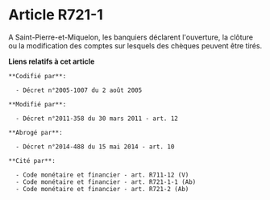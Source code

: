 # Article R721-1

A Saint-Pierre-et-Miquelon, les banquiers déclarent l'ouverture, la clôture ou la modification des comptes sur lesquels des
chèques peuvent être tirés.

**Liens relatifs à cet article**

	**Codifié par**:

	  - Décret n°2005-1007 du 2 août 2005

	**Modifié par**:

	  - Décret n°2011-358 du 30 mars 2011 - art. 12

	**Abrogé par**:

	  - Décret n°2014-488 du 15 mai 2014 - art. 10

	**Cité par**:

	  - Code monétaire et financier - art. R711-12 (V)
	  - Code monétaire et financier - art. R721-1-1 (Ab)
	  - Code monétaire et financier - art. R721-2 (Ab)
